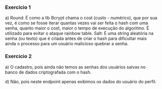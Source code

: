 ### Exercicio 1

a) Round: É como a lib Bcrypt chama o cost (custo - numérico), que por sua vez, é como se fosse iterar quantas vezes vai ser feita o hash com uma senha, quanto maior o cost, maior o tempo de execução do algoritmo. É utilizado para evitar o ataque rainbow table.
Salt: É uma string aleatória na senha (ou texto) que é criada antes de criar o hash para dificultar mais ainda o processo para um usuário malicioso quebrar a senha.

### Exercicio 2

a) O cadastro, pois ainda não temos as senhas dos usuários salvas no banco de dados criptografada com o hash.

d) Não, pois neste endpoint apenas exibimos os dados do usuário do perfil.